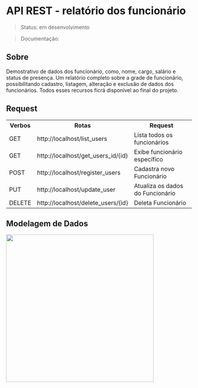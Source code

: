 # API REST - relatório dos funcionário
> Status: em desenvolvimento

> Documentação:

## Sobre
Demostrativo de dados dos funcionário, como, nome, cargo, salário e status de presença. Um relatório completo sobre a grade de funcionário, possibilitando cadastro, listagem, alteração e exclusão de dados dos funcionários. Todos esses recursos ficrá disponível ao final do projeto.



## Request
<table>
  <tr>
    <th>Verbos</th><th>Rotas</th><th>Request</th>
  </tr>
  <tr>
    <td>GET</td>
    <td>http://localhost/list_users</td>
    <td>Lista todos os funcionários</td>
  </tr>
  <tr>
    <td>GET</td>
    <td>http://localhost/get_users_id/{id}</td>
    <td>Exibe funcionário específico</td>
  </tr>
  <tr>
    <td>POST</td>
    <td>http://localhost/register_users</td>
    <td>Cadastra novo Funcionário</td>
  </tr>
  <tr>
    <td>PUT</td>
    <td>http://localhost/update_user</td>
    <td>Atualiza os dados do Funcionário</td>
  </tr>
  <tr>
    <td>DELETE</td>
    <td>http://localhost/delete_users/{id}</td>
    <td>Deleta Funcionário</td>
  </tr>
</table>

## Modelagem de Dados

 <img style="height:400px" src="https://github.com/GabryelSilvah/API_REST/assets/139282381/20789a25-e2a3-4d14-9663-ad9c10b4919d">


